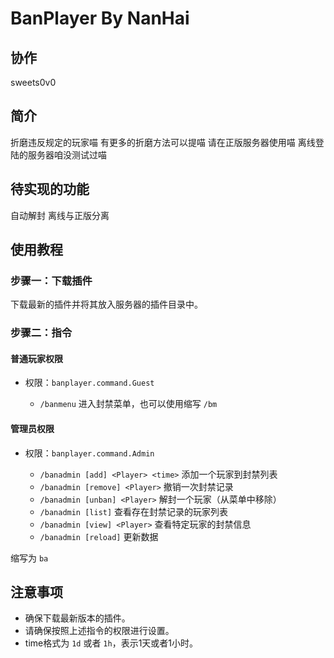 # BanPlayer By NanHai

## 协作
sweets0v0

## 简介

折磨违反规定的玩家喵 有更多的折磨方法可以提喵
请在正版服务器使用喵 离线登陆的服务器咱没测试过喵

## 待实现的功能

自动解封
离线与正版分离

## 使用教程

### 步骤一：下载插件

下载最新的插件并将其放入服务器的插件目录中。

### 步骤二：指令

#### 普通玩家权限

- 权限：`banplayer.command.Guest`

  - `/banmenu` 进入封禁菜单，也可以使用缩写 `/bm`

#### 管理员权限

- 权限：`banplayer.command.Admin`

  - `/banadmin [add] <Player> <time>` 添加一个玩家到封禁列表
  - `/banadmin [remove] <Player>` 撤销一次封禁记录
  - `/banadmin [unban] <Player>` 解封一个玩家（从菜单中移除）
  - `/banadmin [list]` 查看存在封禁记录的玩家列表
  - `/banadmin [view] <Player>` 查看特定玩家的封禁信息
  - `/banadmin [reload]` 更新数据

缩写为 `ba`

## 注意事项

- 确保下载最新版本的插件。
- 请确保按照上述指令的权限进行设置。
- time格式为 `1d` 或者 `1h`，表示1天或者1小时。
